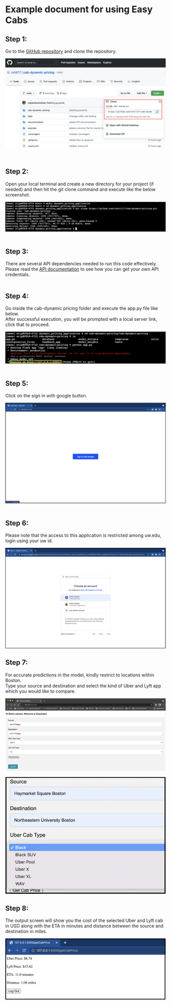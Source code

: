 # Example document for using Easy Cabs 

## Step 1: 
Go to the [GitHub repository](https://github.com/rohitl17/cab-dynamic-pricing) and clone the repository.   

![image1](./screenshots/image1.png)  

<br>

## Step 2:
Open your local terminal and create a new directory for your project (if needed) and then hit the git clone command and execute like the below screenshot.  

![image2](./screenshots/image2.png)    
<br>
 
## Step 3:
There are several API dependencies needed to run this code effectively. Please read the [API documentation](./api_documentation.pdf) to see how you can get your own API credentials.  
<br>
 
## Step 4:
Go inside the cab-dynamic pricing folder and execute the app.py file like below.   
After successful execution, you will be prompted with a local server link, click that to proceed.   

![image3](./screenshots/image3.png)  
<br>

## Step 5:
Click on the sign in with google button.  

![image4](./screenshots/image4.png)    
 <br>
 
## Step 6:
Please note that the access to this application is restricted among uw.edu, login using your uw id.   

![image5](./screenshots/image5.png)
<br>

## Step 7:
For accurate predictions in the model, kindly restrict to locations within Boston.  
Type your source and destination and select the kind of Uber and Lyft app which you would like to compare.  

![image6](./screenshots/image6.png)   

![image7](./screenshots/image7.png) 
<br>

## Step 8:
The output screen will show you the cost of the selected Uber and Lyft cab in USD along with the ETA in minutes and distance between the source and destination in miles.   

![image8](./screenshots/image8.png)
<br>

